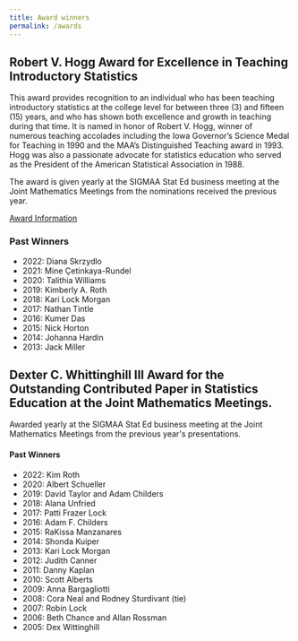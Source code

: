```yaml
---
title: Award winners
permalink: /awards
---
```


## Robert V. Hogg Award for Excellence in Teaching Introductory Statistics

This award provides recognition to an individual who has been teaching introductory statistics at the college level for between three (3) and fifteen (15) years, and who has shown both excellence and growth in teaching during that time. It is named in honor of Robert V. Hogg, winner of numerous teaching accolades including the Iowa Governor’s Science Medal for Teaching in 1990 and the MAA’s Distinguished Teaching award in 1993. Hogg was also a passionate advocate for statistics education who served as the President of the American Statistical Association in 1988.

The award is given yearly at the SIGMAA Stat Ed business meeting at the Joint Mathematics Meetings from the nominations received the previous year.

[Award Information](/Hogg_award/SIGMAA-Stat-Ed-Award.pdf)

### Past Winners

- 2022: Diana Skrzydlo
- 2021: Mine Çetinkaya-Rundel
- 2020: Talithia Williams
- 2019: Kimberly A. Roth
- 2018: Kari Lock Morgan
- 2017: Nathan Tintle
- 2016: Kumer Das
- 2015: Nick Horton
- 2014: Johanna Hardin
- 2013: Jack Miller

## Dexter C. Whittinghill III Award for the Outstanding Contributed Paper in Statistics Education at the Joint Mathematics Meetings.

Awarded yearly at the SIGMAA Stat Ed business meeting at the Joint Mathematics Meetings from the previous year's presentations.

#### Past Winners

- 2022: Kim Roth
- 2020: Albert Schueller
- 2019: David Taylor and Adam Childers
- 2018: Alana Unfried
- 2017: Patti Frazer Lock
- 2016: Adam F. Childers
- 2015: RaKissa Manzanares
- 2014: Shonda Kuiper
- 2013: Kari Lock Morgan
- 2012: Judith Canner
- 2011: Danny Kaplan
- 2010: Scott Alberts
- 2009: Anna Bargagliotti
- 2008: Cora Neal and Rodney Sturdivant (tie)
- 2007: Robin Lock
- 2006: Beth Chance and Allan Rossman
- 2005: Dex Wittinghill


